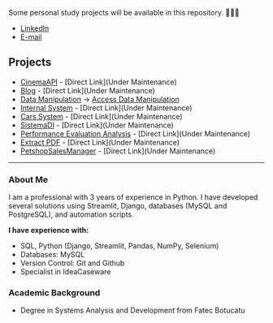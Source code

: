 Some personal study projects will be available in this repository. 🚀🧑‍💻


* [LinkedIn](https://www.linkedin.com/in/bruno-pascoal/)
* [E-mail](bpascoal.santos@gmail.com)

## Projects
* [CinemaAPI](https://github.com/brunopascoal/cinema-api) - [Direct Link](Under Maintenance)
* [Blog](https://github.com/brunopascoal/blog) - [Direct Link](Under Maintenance)
* [Data Manipulation](https://github.com/brunopascoal/data_manipulation) -> [Access Data Manipulation](https://datamanipulation.streamlit.app/)
* [Internal System](https://github.com/brunopascoal/sistema_interno) - [Direct Link](Under Maintenance)
* [Cars System](https://github.com/brunopascoal/sistema_carros) - [Direct Link](Under Maintenance)
* [SistemaDI](https://github.com/brunopascoal/sistema_DI) - [Direct Link](Under Maintenance)
* [Performance Evaluation Analysis](https://github.com/brunopascoal/performance-evaluation-analysis) - [Direct Link](Under Maintenance)
* [Extract PDF](https://github.com/brunopascoal/extrator-pdf-imagens) - [Direct Link](Under Maintenance)
* [PetshopSalesManager](https://github.com/brunopascoal/PetshopSalesManager) - [Direct Link](Under Maintenance)

----

### About Me

I am a professional with 3 years of experience in Python. I have developed several solutions using Streamlit, Django, databases (MySQL and PostgreSQL), and automation scripts.

**I have experience with:**
* SQL, Python (Django, Streamlit, Pandas, NumPy, Selenium)
* Databases: MySQL
* Version Control: Git and Github
* Specialist in IdeaCaseware

### Academic Background

* Degree in Systems Analysis and Development from Fatec Botucatu

